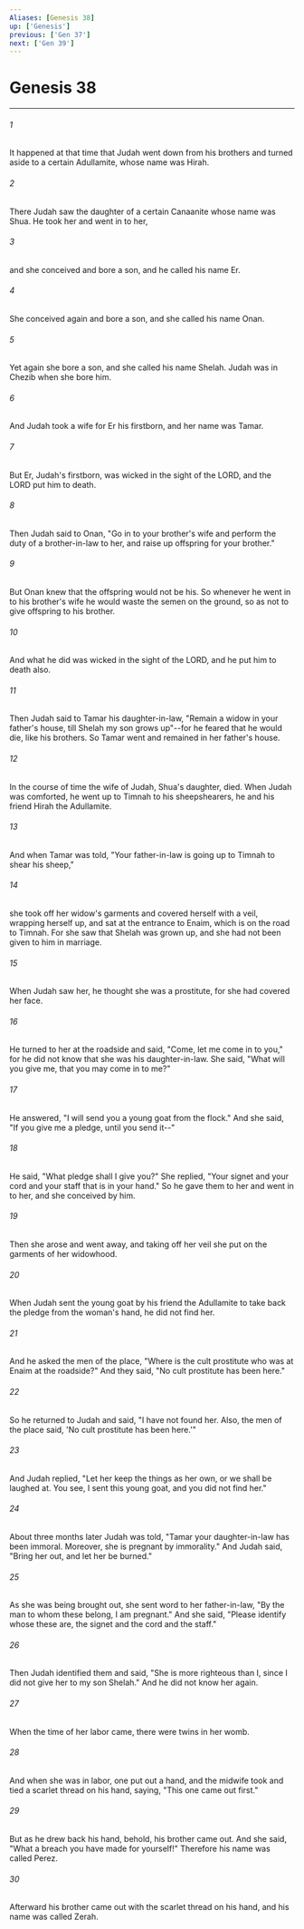 ```yaml
---
Aliases: [Genesis 38]
up: ['Genesis']
previous: ['Gen 37']
next: ['Gen 39']
---
```

# Genesis 38
***



###### 1 
It happened at that time that Judah went down from his brothers and turned aside to a certain Adullamite, whose name was Hirah. 

###### 2 
There Judah saw the daughter of a certain Canaanite whose name was Shua. He took her and went in to her, 

###### 3 
and she conceived and bore a son, and he called his name Er. 

###### 4 
She conceived again and bore a son, and she called his name Onan. 

###### 5 
Yet again she bore a son, and she called his name Shelah. Judah was in Chezib when she bore him. 

###### 6 
And Judah took a wife for Er his firstborn, and her name was Tamar. 

###### 7 
But Er, Judah's firstborn, was wicked in the sight of the LORD, and the LORD put him to death. 

###### 8 
Then Judah said to Onan, "Go in to your brother's wife and perform the duty of a brother-in-law to her, and raise up offspring for your brother." 

###### 9 
But Onan knew that the offspring would not be his. So whenever he went in to his brother's wife he would waste the semen on the ground, so as not to give offspring to his brother. 

###### 10 
And what he did was wicked in the sight of the LORD, and he put him to death also. 

###### 11 
Then Judah said to Tamar his daughter-in-law, "Remain a widow in your father's house, till Shelah my son grows up"--for he feared that he would die, like his brothers. So Tamar went and remained in her father's house. 

###### 12 
In the course of time the wife of Judah, Shua's daughter, died. When Judah was comforted, he went up to Timnah to his sheepshearers, he and his friend Hirah the Adullamite. 

###### 13 
And when Tamar was told, "Your father-in-law is going up to Timnah to shear his sheep," 

###### 14 
she took off her widow's garments and covered herself with a veil, wrapping herself up, and sat at the entrance to Enaim, which is on the road to Timnah. For she saw that Shelah was grown up, and she had not been given to him in marriage. 

###### 15 
When Judah saw her, he thought she was a prostitute, for she had covered her face. 

###### 16 
He turned to her at the roadside and said, "Come, let me come in to you," for he did not know that she was his daughter-in-law. She said, "What will you give me, that you may come in to me?" 

###### 17 
He answered, "I will send you a young goat from the flock." And she said, "If you give me a pledge, until you send it--" 

###### 18 
He said, "What pledge shall I give you?" She replied, "Your signet and your cord and your staff that is in your hand." So he gave them to her and went in to her, and she conceived by him. 

###### 19 
Then she arose and went away, and taking off her veil she put on the garments of her widowhood. 

###### 20 
When Judah sent the young goat by his friend the Adullamite to take back the pledge from the woman's hand, he did not find her. 

###### 21 
And he asked the men of the place, "Where is the cult prostitute who was at Enaim at the roadside?" And they said, "No cult prostitute has been here." 

###### 22 
So he returned to Judah and said, "I have not found her. Also, the men of the place said, 'No cult prostitute has been here.'" 

###### 23 
And Judah replied, "Let her keep the things as her own, or we shall be laughed at. You see, I sent this young goat, and you did not find her." 

###### 24 
About three months later Judah was told, "Tamar your daughter-in-law has been immoral. Moreover, she is pregnant by immorality." And Judah said, "Bring her out, and let her be burned." 

###### 25 
As she was being brought out, she sent word to her father-in-law, "By the man to whom these belong, I am pregnant." And she said, "Please identify whose these are, the signet and the cord and the staff." 

###### 26 
Then Judah identified them and said, "She is more righteous than I, since I did not give her to my son Shelah." And he did not know her again. 

###### 27 
When the time of her labor came, there were twins in her womb. 

###### 28 
And when she was in labor, one put out a hand, and the midwife took and tied a scarlet thread on his hand, saying, "This one came out first." 

###### 29 
But as he drew back his hand, behold, his brother came out. And she said, "What a breach you have made for yourself!" Therefore his name was called Perez. 

###### 30 
Afterward his brother came out with the scarlet thread on his hand, and his name was called Zerah.

